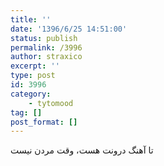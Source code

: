 ```yaml
---
title: ''
date: '1396/6/25 14:51:00'
status: publish
permalink: /3996
author: straxico
excerpt: ''
type: post
id: 3996
category:
    - tytomood
tag: []
post_format: []
---
```

تا آهنگ درونت هست، وقت مردن نیست